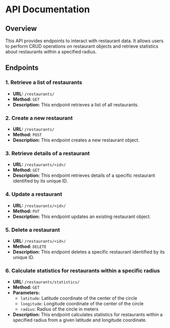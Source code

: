 # API Documentation

## Overview
This API provides endpoints to interact with restaurant data. It allows users to perform CRUD operations on restaurant objects and retrieve statistics about restaurants within a specified radius.

## Endpoints

### 1. Retrieve a list of restaurants
- **URL:** `/restaurants/`
- **Method:** `GET`
- **Description:** This endpoint retrieves a list of all restaurants.

### 2. Create a new restaurant
- **URL:** `/restaurants/`
- **Method:** `POST`
- **Description:** This endpoint creates a new restaurant object.

### 3. Retrieve details of a restaurant
- **URL:** `/restaurants/<id>/`
- **Method:** `GET`
- **Description:** This endpoint retrieves details of a specific restaurant identified by its unique ID.

### 4. Update a restaurant
- **URL:** `/restaurants/<id>/`
- **Method:** `PUT`
- **Description:** This endpoint updates an existing restaurant object.

### 5. Delete a restaurant
- **URL:** `/restaurants/<id>/`
- **Method:** `DELETE`
- **Description:** This endpoint deletes a specific restaurant identified by its unique ID.

### 6. Calculate statistics for restaurants within a specific radius
- **URL:** `/restaurants/statistics/`
- **Method:** `GET`
- **Parameters:**
  - `latitude`: Latitude coordinate of the center of the circle
  - `longitude`: Longitude coordinate of the center of the circle
  - `radius`: Radius of the circle in meters
- **Description:** This endpoint calculates statistics for restaurants within a specified radius from a given latitude and longitude coordinate.

